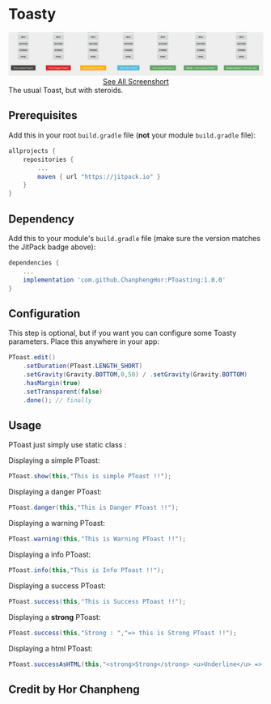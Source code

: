 # Toasty

<div align="center">
	<img src="https://github.com/ChanphengHor/PToasting/blob/master/toast_screen/screen_all.jpg">
	<a href="https://github.com/ChanphengHor/PToasting/tree/master/toast_screen"> See All Screenshort </a>
</div>
The usual Toast, but with steroids.

## Prerequisites

Add this in your root `build.gradle` file (**not** your module `build.gradle` file):

```gradle
allprojects {
	repositories {
		...
		maven { url "https://jitpack.io" }
	}
}
```

## Dependency

Add this to your module's `build.gradle` file (make sure the version matches the JitPack badge above):

```gradle
dependencies {
	...
	implementation 'com.github.ChanphengHor:PToasting:1.0.0'
}
```

## Configuration

This step is optional, but if you want you can configure some Toasty parameters. Place this anywhere in your app:

```java
PToast.edit()
	.setDuration(PToast.LENGTH_SHORT)
	.setGravity(Gravity.BOTTOM,0,50) / .setGravity(Gravity.BOTTOM)
	.hasMargin(true)
	.setTransparent(false)
	.done(); // finally
```


## Usage

PToast just simply use static class : 

Displaying a simple PToast:

``` java
PToast.show(this,"This is simple PToast !!");
```
Displaying a danger PToast:

``` java
PToast.danger(this,"This is Danger PToast !!");
```
Displaying a warning PToast:

``` java
PToast.warning(this,"This is Warning PToast !!");
```
Displaying a info PToast:

``` java
PToast.info(this,"This is Info PToast !!");
```
Displaying a success PToast:

``` java
PToast.success(this,"This is Success PToast !!");
```
Displaying a <strong>strong</strong> PToast:

``` java
PToast.success(this,"Strong : ","=> this is Strong PToast !!");
```
Displaying a html PToast:

``` java
PToast.successAsHTML(this,"<strong>Strong</strong> <u>Underline</u> => html Tag Toast");
```
## Credit by Hor Chanpheng
